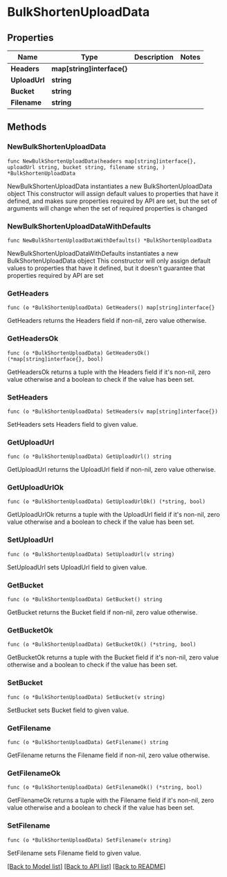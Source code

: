 # BulkShortenUploadData

## Properties

Name | Type | Description | Notes
------------ | ------------- | ------------- | -------------
**Headers** | **map[string]interface{}** |  | 
**UploadUrl** | **string** |  | 
**Bucket** | **string** |  | 
**Filename** | **string** |  | 

## Methods

### NewBulkShortenUploadData

`func NewBulkShortenUploadData(headers map[string]interface{}, uploadUrl string, bucket string, filename string, ) *BulkShortenUploadData`

NewBulkShortenUploadData instantiates a new BulkShortenUploadData object
This constructor will assign default values to properties that have it defined,
and makes sure properties required by API are set, but the set of arguments
will change when the set of required properties is changed

### NewBulkShortenUploadDataWithDefaults

`func NewBulkShortenUploadDataWithDefaults() *BulkShortenUploadData`

NewBulkShortenUploadDataWithDefaults instantiates a new BulkShortenUploadData object
This constructor will only assign default values to properties that have it defined,
but it doesn't guarantee that properties required by API are set

### GetHeaders

`func (o *BulkShortenUploadData) GetHeaders() map[string]interface{}`

GetHeaders returns the Headers field if non-nil, zero value otherwise.

### GetHeadersOk

`func (o *BulkShortenUploadData) GetHeadersOk() (*map[string]interface{}, bool)`

GetHeadersOk returns a tuple with the Headers field if it's non-nil, zero value otherwise
and a boolean to check if the value has been set.

### SetHeaders

`func (o *BulkShortenUploadData) SetHeaders(v map[string]interface{})`

SetHeaders sets Headers field to given value.


### GetUploadUrl

`func (o *BulkShortenUploadData) GetUploadUrl() string`

GetUploadUrl returns the UploadUrl field if non-nil, zero value otherwise.

### GetUploadUrlOk

`func (o *BulkShortenUploadData) GetUploadUrlOk() (*string, bool)`

GetUploadUrlOk returns a tuple with the UploadUrl field if it's non-nil, zero value otherwise
and a boolean to check if the value has been set.

### SetUploadUrl

`func (o *BulkShortenUploadData) SetUploadUrl(v string)`

SetUploadUrl sets UploadUrl field to given value.


### GetBucket

`func (o *BulkShortenUploadData) GetBucket() string`

GetBucket returns the Bucket field if non-nil, zero value otherwise.

### GetBucketOk

`func (o *BulkShortenUploadData) GetBucketOk() (*string, bool)`

GetBucketOk returns a tuple with the Bucket field if it's non-nil, zero value otherwise
and a boolean to check if the value has been set.

### SetBucket

`func (o *BulkShortenUploadData) SetBucket(v string)`

SetBucket sets Bucket field to given value.


### GetFilename

`func (o *BulkShortenUploadData) GetFilename() string`

GetFilename returns the Filename field if non-nil, zero value otherwise.

### GetFilenameOk

`func (o *BulkShortenUploadData) GetFilenameOk() (*string, bool)`

GetFilenameOk returns a tuple with the Filename field if it's non-nil, zero value otherwise
and a boolean to check if the value has been set.

### SetFilename

`func (o *BulkShortenUploadData) SetFilename(v string)`

SetFilename sets Filename field to given value.



[[Back to Model list]](../README.md#documentation-for-models) [[Back to API list]](../README.md#documentation-for-api-endpoints) [[Back to README]](../README.md)


